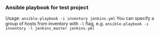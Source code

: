 ### Ansible playbook for test project

Usage: `ansible-playbook -i inventory jenkins.yml`
You can specify a group of hosts from inventory with `-l` flag, e.g. `ansible-playbook -i inventory -l jenkins_master jenkins.yml` 
